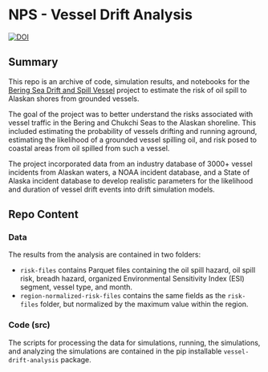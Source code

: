 # NPS - Vessel Drift Analysis

[![DOI](https://zenodo.org/badge/474192615.svg)](https://zenodo.org/badge/latestdoi/474192615)

## Summary

This repo is an archive of code, simulation results, and notebooks for the [Bering Sea Drift and Spill Vessel](https://spillanddrift.srv.axds.co) project to estimate the risk of oil spill to Alaskan shores from grounded vessels.

The goal of the project was to better understand the risks associated with vessel traffic in the Bering and Chukchi Seas to the Alaskan shoreline. This included estimating the probability of vessels drifting and running aground, estimating the likelihood of a grounded vessel spilling oil, and risk posed to coastal areas from oil spilled from such a vessel.

The project incorporated data from an industry database of 3000+ vessel incidents from Alaskan waters, a NOAA incident database, and a State of Alaska incident database to develop realistic parameters for the likelihood and duration of vessel drift events into drift simulation models.

## Repo Content

### Data

The results from the analysis are contained in two folders:

- `risk-files` contains Parquet files containing the oil spill hazard, oil spill risk, breadh hazard, organized Environmental Sensitivity Index (ESI) segment, vessel type, and month.
- `region-normalized-risk-files` contains the same fields as the `risk-files` folder, but normalized by the maximum value within the region.

### Code (src)

The scripts for processing the data for simulations, running, the simulations, and analyzing the simulations are contained
in the pip installable `vessel-drift-analysis` package.
